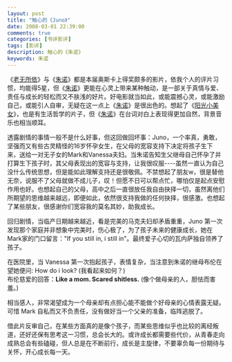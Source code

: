 ```yaml
---
layout: post
title: "触心的《Juno》"
date: 2008-03-01 22:39:00
comments: true
categories: [书评影评]
tags: [影评]
description: 触心的《朱诺》
keywords: 朱诺
---
```


《[老无所依]()》与《[朱诺](http://movie.douban.com/subject/2132495/)》都是本届奥斯卡上得奖颇多的影片，依我个人的评片习惯，均能得5星，但《[朱诺](http://movie.douban.com/subject/2132495/)》更能在心灵上带来某种触动，是一部关于真情与爱、责任与成长的轻松而又不肤浅的好片。好电影就当如此，或能震撼心灵，或能激励自己，或能引人自审，无疑在这一点上《[朱诺](http://movie.douban.com/subject/2132495/)》是很出色的。想起了《[阳光小美女](http://movie.douban.com/subject/1777612/)》，也是有生活哲学的片子，但《[朱诺](http://movie.douban.com/subject/2132495/)》在台词对白上表现得更加自然，背景音乐也相当顺耳。 

<!--more-->

透露剧情的事情一般不是什么好事，但这回做回坏事：Juno，一个率真，勇敢，坚强而又有些古灵精怪的16岁怀孕女生，在父母的宽容支持下决定将孩子生下来，送给一对无子女的Mark和Vanessa夫妇。当朱诺告知生父继母自己怀孕了并打算生下孩子时，其父母表现出的宽容与支持，让我很叹服----虽然一直认为自己没什么传统思想，但是能如此理解支持还是很敬佩。不禁想起了朋友w，很是替他无奈，说服不了父母就做不成儿子，叹！但愿不日可以帮点忙，哪怕仅是起点安慰作用也好。也想起自己的父母，高中之后一直很放任我自由抉择一切，虽然离他们所期望的思维越来越远，即便如此，依然很支持我做的任何抉择，很感激。也想起了某些朋友，很感谢你们宽容我的莫名其妙，助我成长。 

回归剧情，当临产日期越来越近，看是完美的马克夫妇却矛盾重重，Juno 第一次发现那个家庭并非想象中完美时，伤心极了，为了孩子未来的健康成长，她在Mark家的门口留言："If you still in, i still in"。最终爱子心切的瓦内萨独自领养了孩子。

在医院里，当 Vanessa 第一次抱起孩子，表情复杂，当注意到朱诺的继母布伦在望她便问: How do i look?  (我看起来如何？)  
布伦慈爱的回答：**Like a mom. Scared shitless.** (像个做母亲的人，胆怯而害羞。)

相当感人，非常渴望成为一个母亲却有点担心能不能做个好母亲的心情表露无疑。可惜 Mark 自私而又不负责任，没有做好当一个父亲的准备，临阵逃脱了。 

借此片反审自己，在某些方面真的是像个孩子，而某些思维似乎也比较的离经叛道，还好还保有思考这一习惯，总会长大的。或许成长都需要些代价，从青春走向成熟总会有些磕碰，但人总是在不断前行，成长是主旋律，不要辜负每一份期待与关怀，开心成长每一天。
